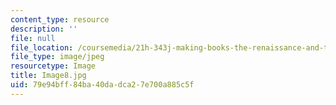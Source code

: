 ```yaml
---
content_type: resource
description: ''
file: null
file_location: /coursemedia/21h-343j-making-books-the-renaissance-and-today-spring-2016/79e94bff84ba40dadca27e700a885c5f_Image8.jpg
file_type: image/jpeg
resourcetype: Image
title: Image8.jpg
uid: 79e94bff-84ba-40da-dca2-7e700a885c5f
---
```


